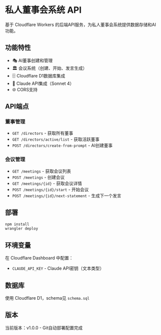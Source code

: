 # 私人董事会系统 API

基于 Cloudflare Workers 的后端API服务，为私人董事会系统提供数据存储和AI功能。

## 功能特性

- 🎭 AI董事创建和管理
- 🏛️ 会议系统（创建、开始、发言生成）
- 🗄️ Cloudflare D1数据库集成
- 🤖 Claude API集成（Sonnet 4）
- 🌐 CORS支持

## API端点

### 董事管理
- `GET /directors` - 获取所有董事
- `GET /directors/active/list` - 获取活跃董事
- `POST /directors/create-from-prompt` - AI创建董事

### 会议管理
- `GET /meetings` - 获取会议列表
- `POST /meetings` - 创建会议
- `GET /meetings/{id}` - 获取会议详情
- `POST /meetings/{id}/start` - 开始会议
- `POST /meetings/{id}/next-statement` - 生成下一个发言

## 部署

```bash
npm install
wrangler deploy
```

## 环境变量

在 Cloudflare Dashboard 中配置：
- `CLAUDE_API_KEY` - Claude API密钥（文本类型）

## 数据库

使用 Cloudflare D1，schema见 `schema.sql`

## 版本

当前版本：v1.0.0 - Git自动部署配置完成